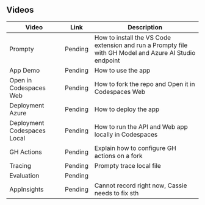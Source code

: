 ## Videos

| Video          | Link | Description |
|-------------------|----------------------------------|----------------------------------|
| Prompty       | Pending | How to install the VS Code extension and run a Prompty file with GH Model and Azure AI Studio endpoint |
| App Demo      | Pending | How to use the app |
| Open in Codespaces Web | Pending | How to fork the repo and Open it in Codespaces Web |
| Deployment Azure | Pending | How to deploy the app | 
| Deployment Codespaces Local | Pending | How to run the API and Web app locally in Codespaces | 
| GH Actions | Pending | Explain how to configure GH actions on a fork | 
| Tracing | Pending | Prompty trace local file |
| Evaluation | Pending |
| AppInsights | Pending | Cannot record right now, Cassie needs to fix sth |
